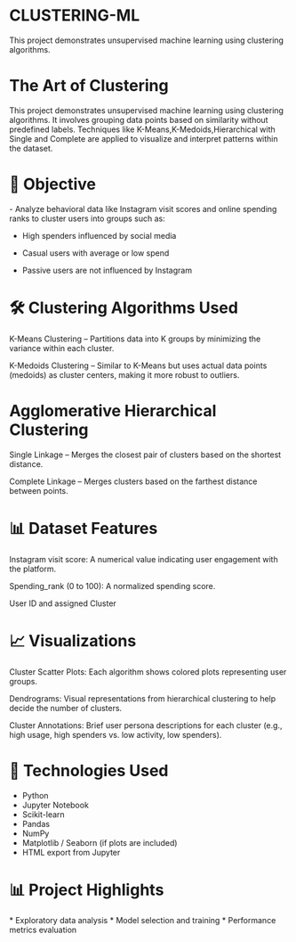 # CLUSTERING-ML
This project demonstrates unsupervised machine learning using clustering algorithms.

<h1>The Art of Clustering</h1>
This project demonstrates unsupervised machine learning using clustering algorithms. It involves grouping data points based on similarity without predefined labels. Techniques like K-Means,K-Medoids,Hierarchical with Single and Complete are applied to visualize and interpret patterns within the dataset.

<h1>🧠 Objective</h1>
- Analyze behavioral data like Instagram visit scores and online spending ranks to cluster users into groups such as:

- High spenders influenced by social media

- Casual users with average or low spend

- Passive users are not influenced by Instagram

<h1>🛠️ Clustering Algorithms Used</h1>

K-Means Clustering – Partitions data into K groups by minimizing the variance within each cluster.

K-Medoids Clustering – Similar to K-Means but uses actual data points (medoids) as cluster centers, making it more robust to outliers.

<h1>Agglomerative Hierarchical Clustering</h1>

Single Linkage – Merges the closest pair of clusters based on the shortest distance.

Complete Linkage – Merges clusters based on the farthest distance between points.

<h1>📊 Dataset Features</h1>

Instagram visit score: A numerical value indicating user engagement with the platform.

Spending_rank (0 to 100): A normalized spending score.

User ID and assigned Cluster

<h1>📈 Visualizations</h1>

Cluster Scatter Plots: Each algorithm shows colored plots representing user groups.

Dendrograms: Visual representations from hierarchical clustering to help decide the number of clusters.

Cluster Annotations: Brief user persona descriptions for each cluster (e.g., high usage, high spenders vs. low activity, low spenders).

<h1>🧠 Technologies Used</h1>

- Python
- Jupyter Notebook
- Scikit-learn
- Pandas
- NumPy
- Matplotlib / Seaborn (if plots are included)
- HTML export from Jupyter

<h1>📊 Project Highlights</h1>
* Exploratory data analysis
* Model selection and training
* Performance metrics evaluation

